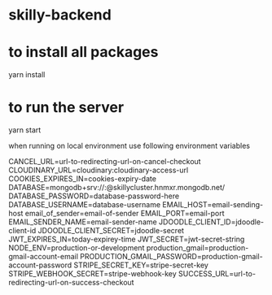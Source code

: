 # skilly-backend

# to install all packages

yarn install

# to run the server

yarn start

when running on local environment use following environment variables

CANCEL_URL=url-to-redirecting-url-on-cancel-checkout
CLOUDINARY_URL=cloudinary:cloudinary-access-url
COOKIES_EXPIRES_IN=cookies-expiry-date
DATABASE=mongodb+srv://<username>:<password>@skillycluster.hnmxr.mongodb.net/<replace-database-name-here>
DATABASE_PASSWORD=database-password-here
DATABASE_USERNAME=database-username
EMAIL_HOST=email-sending-host
email_of_sender=email-of-sender
EMAIL_PORT=email-port
EMAIL_SENDER_NAME=email-sender-name
JDOODLE_CLIENT_ID=jdoodle-client-id
JDOODLE_CLIENT_SECRET=jdoodle-secret
JWT_EXPIRES_IN=today-expirey-time
JWT_SECRET=jwt-secret-string
NODE_ENV=production-or-development
production_gmail=production-gmail-account-email
PRODUCTION_GMAIL_PASSWORD=production-gmail-account-password
STRIPE_SECRET_KEY=stripe-secret-key
STRIPE_WEBHOOK_SECRET=stripe-webhook-key
SUCCESS_URL=url-to-redirecting-url-on-success-checkout

